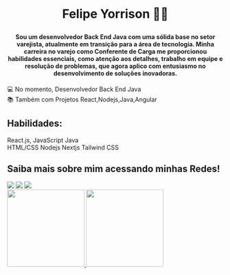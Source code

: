 <h1 align="center">Felipe Yorrison 🧑‍💻</p>

#### <p align="center">Sou um desenvolvedor Back End Java com uma sólida base no setor varejista, atualmente em transição para a área de tecnologia. Minha carreira no varejo como Conferente de Carga me proporcionou habilidades essenciais, como atenção aos detalhes, trabalho em equipe e resolução de problemas, que agora aplico com entusiasmo no desenvolvimento de soluções inovadoras.
</p>

💻 No momento, Desenvolvedor Back End Java<br>
📚 Também com Projetos React,Nodejs,Java,Angular<br>

## Habilidades:
React.js,
JavaScript
Java<br>
HTML/CSS
Nodejs
Nextjs
Tailwind CSS

## Saiba mais sobre mim acessando minhas Redes!
<div>
 <a href="https://www.linkedin.com/in/felipe-yorrison-830a45296/" target="_blank"><img src="https://img.shields.io/badge/-LinkedIn-%230077B5?style=for-the-badge&logo=linkedin&logoColor=white" target="_blank"></a>
 <a href = "mailto:felipeyorrison25@gmail.com"><img src="https://img.shields.io/badge/Gmail-D14836?style=for-the-badge&logo=gmail&logoColor=white" target="_blank"></a>
<a href="https://www.instagram.com/felipedev3/" target="_blank"><img src="https://img.shields.io/badge/-Instagram-%23E4405F?style=for-the-badge&logo=instagram&logoColor=white" target="_blank"></a>
</div>

<div>
<a href="https://github.com/FelipeYors">
<img height="180em" src="https://github-readme-stats.vercel.app/api/top-langs/?username=FelipeYorrison&layout=compact&langs_count=7&theme=dracula"/>
<img height="180em" src="https://github-readme-stats.vercel.app/api?username=FelipeYorrison&show_icons=true&theme=dracula&include_all_commits=true&count_private=true"/>
</div>
